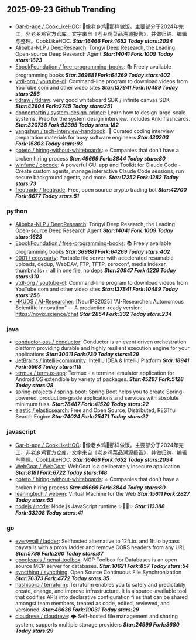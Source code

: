 ## 2025-09-23 Github Trending

### 
* [Gar-b-age / CookLikeHOC](https://github.com/Gar-b-age/CookLikeHOC): 🥢像老乡鸡🐔那样做饭。主要部分于2024年完工，非老乡鸡官方仓库。文字来自《老乡鸡菜品溯源报告》，并做归纳、编辑与整理。CookLikeHOC. ***Star:16466 Fork:1652 Today stars:2094***
* [Alibaba-NLP / DeepResearch](https://github.com/Alibaba-NLP/DeepResearch): Tongyi Deep Research, the Leading Open-source Deep Research Agent ***Star:14041 Fork:1009 Today stars:1623***
* [EbookFoundation / free-programming-books](https://github.com/EbookFoundation/free-programming-books): 📚 Freely available programming books ***Star:369881 Fork:64269 Today stars:402***
* [ytdl-org / youtube-dl](https://github.com/ytdl-org/youtube-dl): Command-line program to download videos from YouTube.com and other video sites ***Star:137841 Fork:10489 Today stars:256***
* [tldraw / tldraw](https://github.com/tldraw/tldraw): very good whiteboard SDK / infinite canvas SDK ***Star:42604 Fork:2745 Today stars:251***
* [donnemartin / system-design-primer](https://github.com/donnemartin/system-design-primer): Learn how to design large-scale systems. Prep for the system design interview. Includes Anki flashcards. ***Star:320738 Fork:52395 Today stars:182***
* [yangshun / tech-interview-handbook](https://github.com/yangshun/tech-interview-handbook): 💯 Curated coding interview preparation materials for busy software engineers ***Star:130203 Fork:15803 Today stars:93***
* [poteto / hiring-without-whiteboards](https://github.com/poteto/hiring-without-whiteboards): ⭐️ Companies that don't have a broken hiring process ***Star:49669 Fork:3844 Today stars:80***
* [winfunc / opcode](https://github.com/winfunc/opcode): A powerful GUI app and Toolkit for Claude Code - Create custom agents, manage interactive Claude Code sessions, run secure background agents, and more. ***Star:17252 Fork:1282 Today stars:73***
* [freqtrade / freqtrade](https://github.com/freqtrade/freqtrade): Free, open source crypto trading bot ***Star:42700 Fork:8677 Today stars:51***

### python
* [Alibaba-NLP / DeepResearch](https://github.com/Alibaba-NLP/DeepResearch): Tongyi Deep Research, the Leading Open-source Deep Research Agent ***Star:14041 Fork:1009 Today stars:1623***
* [EbookFoundation / free-programming-books](https://github.com/EbookFoundation/free-programming-books): 📚 Freely available programming books ***Star:369881 Fork:64269 Today stars:402***
* [9001 / copyparty](https://github.com/9001/copyparty): Portable file server with accelerated resumable uploads, dedup, WebDAV, FTP, TFTP, zeroconf, media indexer, thumbnails++ all in one file, no deps ***Star:30947 Fork:1229 Today stars:310***
* [ytdl-org / youtube-dl](https://github.com/ytdl-org/youtube-dl): Command-line program to download videos from YouTube.com and other video sites ***Star:137841 Fork:10489 Today stars:256***
* [HKUDS / AI-Researcher](https://github.com/HKUDS/AI-Researcher): [NeurIPS2025] "AI-Researcher: Autonomous Scientific Innovation" -- A production-ready version: https://novix.science/chat ***Star:2854 Fork:332 Today stars:234***

### java
* [conductor-oss / conductor](https://github.com/conductor-oss/conductor): Conductor is an event driven orchestration platform providing durable and highly resilient execution engine for your applications ***Star:30011 Fork:730 Today stars:629***
* [JetBrains / intellij-community](https://github.com/JetBrains/intellij-community): IntelliJ IDEA & IntelliJ Platform ***Star:18941 Fork:5568 Today stars:115***
* [termux / termux-app](https://github.com/termux/termux-app): Termux - a terminal emulator application for Android OS extendible by variety of packages. ***Star:45297 Fork:5128 Today stars:28***
* [spring-projects / spring-boot](https://github.com/spring-projects/spring-boot): Spring Boot helps you to create Spring-powered, production-grade applications and services with absolute minimum fuss. ***Star:78487 Fork:41520 Today stars:22***
* [elastic / elasticsearch](https://github.com/elastic/elasticsearch): Free and Open Source, Distributed, RESTful Search Engine ***Star:74024 Fork:25471 Today stars:22***

### javascript
* [Gar-b-age / CookLikeHOC](https://github.com/Gar-b-age/CookLikeHOC): 🥢像老乡鸡🐔那样做饭。主要部分于2024年完工，非老乡鸡官方仓库。文字来自《老乡鸡菜品溯源报告》，并做归纳、编辑与整理。CookLikeHOC. ***Star:16466 Fork:1652 Today stars:2094***
* [WebGoat / WebGoat](https://github.com/WebGoat/WebGoat): WebGoat is a deliberately insecure application ***Star:8181 Fork:6722 Today stars:148***
* [poteto / hiring-without-whiteboards](https://github.com/poteto/hiring-without-whiteboards): ⭐️ Companies that don't have a broken hiring process ***Star:49669 Fork:3844 Today stars:80***
* [leaningtech / webvm](https://github.com/leaningtech/webvm): Virtual Machine for the Web ***Star:15611 Fork:2827 Today stars:55***
* [nodejs / node](https://github.com/nodejs/node): Node.js JavaScript runtime ✨🐢🚀✨ ***Star:113388 Fork:33208 Today stars:41***

### go
* [everywall / ladder](https://github.com/everywall/ladder): Selfhosted alternative to 12ft.io. and 1ft.io bypass paywalls with a proxy ladder and remove CORS headers from any URL ***Star:5789 Fork:260 Today stars:87***
* [googleapis / genai-toolbox](https://github.com/googleapis/genai-toolbox): MCP Toolbox for Databases is an open source MCP server for databases. ***Star:10621 Fork:857 Today stars:54***
* [syncthing / syncthing](https://github.com/syncthing/syncthing): Open Source Continuous File Synchronization ***Star:76373 Fork:4772 Today stars:35***
* [hashicorp / terraform](https://github.com/hashicorp/terraform): Terraform enables you to safely and predictably create, change, and improve infrastructure. It is a source-available tool that codifies APIs into declarative configuration files that can be shared amongst team members, treated as code, edited, reviewed, and versioned. ***Star:46636 Fork:10031 Today stars:29***
* [cloudreve / cloudreve](https://github.com/cloudreve/cloudreve): 🌩 Self-hosted file management and sharing system, supports multiple storage providers ***Star:24999 Fork:3680 Today stars:29***
